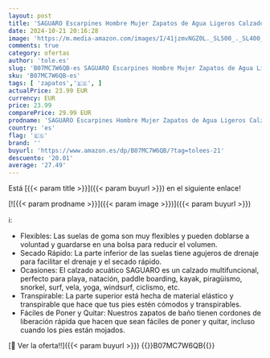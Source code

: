 ```yaml
---
layout: post
title: 'SAGUARO Escarpines Hombre Mujer Zapatos de Agua Ligeros Calzado Playa Transpirables Zapatillas Deportes Acuáticos para Surf Natación Piscina Vela Mares Rocas Río  Negro  43 EU'
date: 2024-10-21 20:16:28
image: 'https://m.media-amazon.com/images/I/41jzmvNGZ0L._SL500_._SL400_.jpg'
comments: true
category: ofertas
author: 'tole.es'
slug: 'B07MC7W6QB-es SAGUARO Escarpines Hombre Mujer Zapatos de Agua Ligeros...'
sku: 'B07MC7W6QB-es'
tags: [ 'zapatos','🇪🇸', ]
actualPrice: 23.99 EUR
currency: EUR
price: 23.99
comparePrice: 29.99 EUR
prodname: 'SAGUARO Escarpines Hombre Mujer Zapatos de Agua Ligeros Calzado Playa Transpirables Zapatillas Deportes Acuáticos para Surf Natación Piscina Vela Mares Rocas Río  Negro  43 EU'
country: 'es'
flag: '🇪🇸'
brand: ''
buyurl: 'https://www.amazon.es/dp/B07MC7W6QB/?tag=tolees-21'
descuento: '20.01'
average: '27.49'
---
```


Está [{{< param title >}}]({{< param buyurl >}}) en el siguiente enlace!

[![{{< param prodname >}}]({{< param image >}})]({{< param buyurl >}})

ℹ️:

- Flexibles: Las suelas de goma son muy flexibles y pueden doblarse a voluntad y guardarse en una bolsa para reducir el volumen.
- Secado Rápido: La parte inferior de las suelas tiene agujeros de drenaje para facilitar el drenaje y el secado rápido.
- Ocasiones: El calzado acuático SAGUARO es un calzado multifuncional, perfecto para playa, natación, paddle boarding, kayak, piragüismo, snorkel, surf, vela, yoga, windsurf, ciclismo, etc.
- Transpirable: La parte superior está hecha de material elástico y transpirable que hace que tus pies estén cómodos y transpirables.
- Fáciles de Poner y Quitar: Nuestros zapatos de baño tienen cordones de liberación rápida que hacen que sean fáciles de poner y quitar, incluso cuando los pies están mojados.

[🛒 Ver la oferta!!]({{< param buyurl >}})
{{<world>}}B07MC7W6QB{{</world>}}
